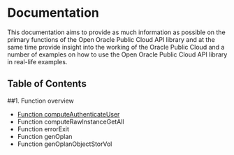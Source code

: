 # Documentation
This documentation aims to provide as much information as possible on the primary functions of the Open Oracle Public Cloud API library and at the same time provide insight into the working of the Oracle Public Cloud and a number of examples on how to use the Open Oracle Public Cloud API library in real-life examples.

## Table of Contents
##1. Function overview
* [Function computeAuthenticateUser](function/computeAuthenticateUser)
* Function computeRawInstanceGetAll
* Function errorExit
* Function genOplan
* Function genOplanObjectStorVol



